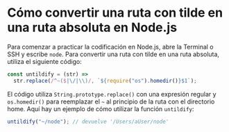 # Cómo convertir una ruta con tilde en una ruta absoluta en Node.js

Para comenzar a practicar la codificación en Node.js, abre la Terminal o SSH y escribe `node`. Para convertir una ruta con tilde en una ruta absoluta, utiliza el siguiente código:

```js
const untildify = (str) =>
  str.replace(/^~($|\/|\\)/, `${require("os").homedir()}$1`);
```

El código utiliza `String.prototype.replace()` con una expresión regular y `os.homedir()` para reemplazar el `~` al principio de la ruta con el directorio home. Aquí hay un ejemplo de cómo utilizar la función `untildify`:

```js
untildify("~/node"); // devuelve '/Users/aUser/node'
```
